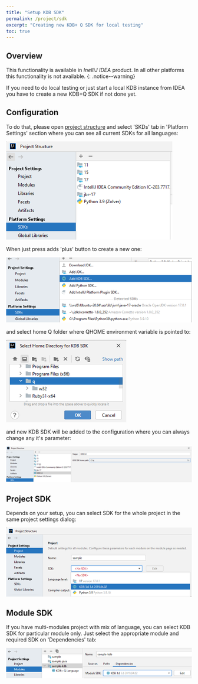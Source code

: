 ```yaml
---
title: "Setup KDB SDK"
permalink: /project/sdk
excerpt: "Creating new KDB+ Q SDK for local testing"
toc: true
---
```


## Overview
This functionality is available in _InelliJ IDEA_ product. In all other platforms this functionality is not available.
{: .notice--warning}

If you need to do local testing or just start a local KDB instance from IDEA you have to create a new KDB+Q SDK if not
done yet.

## Configuration

To do that, please open [project structure](https://www.jetbrains.com/help/idea/project-settings-and-structure.html) and
select 'SKDs' tab in 'Platform Settings' section where you can see all current SDKs for all languages:

![sdkSettings](/assets/images/project/sdk/sdkSettings.png)

When just press adds 'plus' button to create a new one:

![sdkCreating](/assets/images/project/sdk/sdkCreating.png)

and select home Q folder where QHOME environment variable is pointed to:

![sdkHomeFolder](/assets/images/project/sdk/sdkHomeFolder.png)

and new KDB SDK will be added to the configuration where you can always change any it's parameter:

![sdkOptions](/assets/images/project/sdk/sdkOptions.png)

## Project SDK

Depends on your setup, you can select SDK for the whole project in the same project settings dialog:

![sdkProjectLevel](/assets/images/project/sdk/sdkProjectLevel.png)

## Module SDK

If you have multi-modules project with mix of language, you can select KDB SDK for particular module only. Just select
the appropriate module and required SDK on 'Dependencies' tab:

![sdkModuleLevel](/assets/images/project/sdk/sdkModuleLevel.png)